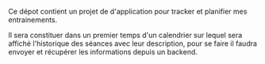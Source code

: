 Ce dépot contient un projet de d'application pour tracker et planifier mes entrainements.

Il sera constituer dans un premier temps d'un calendrier sur lequel sera affiché l'historique des séances avec leur description, pour se faire il faudra envoyer et récupérer les informations depuis un backend.

